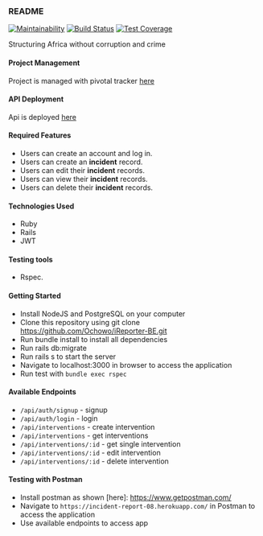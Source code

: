 ### README

[![Maintainability](https://api.codeclimate.com/v1/badges/0fbc7ecbc42ea1b9f53a/maintainability)](https://codeclimate.com/github/Ochowo/iReporter-BE/maintainability) [![Build Status](https://travis-ci.com/Ochowo/iReporter-BE.svg?branch=develop)](https://travis-ci.com/Ochowo/iReporter-BE) [![Test Coverage](https://api.codeclimate.com/v1/badges/0fbc7ecbc42ea1b9f53a/test_coverage)](https://codeclimate.com/github/Ochowo/iReporter-BE/test_coverage)

Structuring Africa without corruption and crime

#### Project Management
Project is managed with pivotal tracker [here](https://www.pivotaltracker.com/n/projects/2389161)

#### API Deployment
Api is deployed [here](https://incident-report-08.herokuapp.com/)

#### Required Features
 * Users can create an account and log in. 
 * Users can create an **incident** record.
 * Users can edit their **incident** records.
 * Users can view their **incident** records.
 * Users can delete their **incident** records.
 
#### Technologies Used
* Ruby
* Rails
* JWT

#### Testing tools
* Rspec.

#### Getting Started
* Install NodeJS and PostgreSQL on your computer
* Clone this repository using git clone https://github.com/Ochowo/iReporter-BE.git
* Run bundle install to install all dependencies
* Run rails db:migrate 
* Run rails s to start the server
* Navigate to localhost:3000 in browser to access the application
* Run test with `bundle exec rspec`

#### Available Endpoints
* `/api/auth/signup` - signup
* `/api/auth/login` - login
* `/api/interventions` - create intervention
* `/api/interventions` - get interventions
* `/api/interventions/:id` - get single intervention
* `/api/interventions/:id` -  edit intervention
* `/api/interventions/:id` -  delete intervention

#### Testing with Postman
* Install postman as shown [here]: https://www.getpostman.com/
* Navigate to `https://incident-report-08.herokuapp.com/` in Postman to access the application
* Use available endpoints to access app

